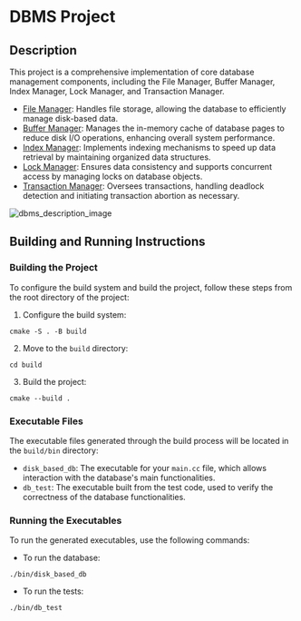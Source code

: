 # DBMS Project

## Description
This project is a comprehensive implementation of core database management components, including the File Manager, Buffer Manager, Index Manager, Lock Manager, and Transaction Manager.

- [File Manager](https://github.com/BonjunK00/dbms/blob/master/docs/FileManager.md): Handles file storage, allowing the database to efficiently manage disk-based data.
- [Buffer Manager](https://github.com/BonjunK00/dbms/blob/master/docs/BufferManager.md): Manages the in-memory cache of database pages to reduce disk I/O operations, enhancing overall system performance.
- [Index Manager](https://github.com/BonjunK00/dbms/blob/master/docs/IndexManager.md): Implements indexing mechanisms to speed up data retrieval by maintaining organized data structures.
- [Lock Manager](https://github.com/BonjunK00/dbms/blob/master/docs/LockManager.md): Ensures data consistency and supports concurrent access by managing locks on database objects.
- [Transaction Manager](https://github.com/BonjunK00/dbms/blob/master/docs/TransactionManager.md): Oversees transactions, handling deadlock detection and initiating transaction abortion as necessary.

![dbms_description_image](https://github.com/BonjunK00/dbms/assets/122672353/a2340848-5419-418f-897b-e17d9ec708c1)

## Building and Running Instructions

### Building the Project
To configure the build system and build the project, follow these steps from the root directory of the project:

1. Configure the build system:
```
cmake -S . -B build
```
2. Move to the `build` directory:
```
cd build
```
3. Build the project:
```
cmake --build .
```


### Executable Files
The executable files generated through the build process will be located in the `build/bin` directory:

- `disk_based_db`: The executable for your `main.cc` file, which allows interaction with the database's main functionalities.
- `db_test`: The executable built from the test code, used to verify the correctness of the database functionalities.

### Running the Executables
To run the generated executables, use the following commands:

- To run the database:
```
./bin/disk_based_db
```
- To run the tests:
```
./bin/db_test
```
